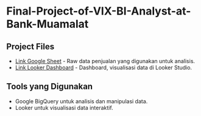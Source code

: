 # Final-Project-of-VIX-BI-Analyst-at-Bank-Muamalat

## Project Files
- [Link Google Sheet](https://docs.google.com/spreadsheets/d/1GI4YFa3cE87rI35UBNYVnAsFaVsaT8HvkpfqrAEzCpg/edit?usp=drive_link) - Raw data penjualan yang digunakan untuk analisis.
- [Link Looker Dashboard](https://lookerstudio.google.com/reporting/c4af535b-6051-432d-b135-9deb1cc474bc) - Dashboard, visualisasi data di Looker Studio.

## Tools yang Digunakan
- Google BigQuery untuk analisis dan manipulasi data.
- Looker untuk visualisasi data interaktif.
